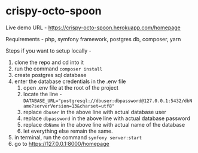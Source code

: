 # crispy-octo-spoon

Live demo URL - https://crispy-octo-spoon.herokuapp.com/homepage

Requirements - php, symfony framework, postgres db, composer, yarn

Steps if you want to setup locally - 
1. clone the repo and cd into it
2. run the command `composer install`
3. create postgres sql database
4. enter the database credentials in the .env file 
   1. open .env file at the root of the project
   2. locate the line - `DATABASE_URL="postgresql://dbuser:dbpassword@127.0.0.1:5432/dbName?serverVersion=13&charset=utf8"`
   3. replace `dbuser` in the above line with actual database user
   4. replace `dbpassword` in the above line with actual database password
   5. replace `dbName` in the above line with actual name of the database 
   6. let everything else remain the same.
5. in terminal, run the command `symfony server:start`
6. go to https://127.0.0.1:8000/homepage